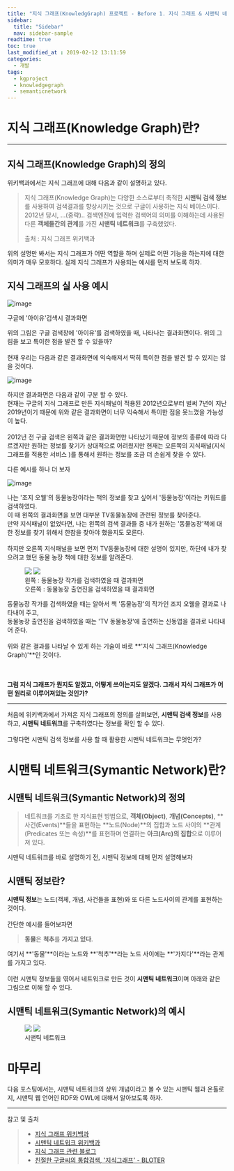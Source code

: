 ```yaml
---
title: "지식 그래프(KnowledgGraph) 프로젝트 - Before 1. 지식 그래프 & 시맨틱 네트워크"
sidebar:
  title: "Sidebar"
  nav: sidebar-sample
readtime: true
toc: true
last_modified_at : 2019-02-12 13:11:59
categories:
  - 개발
tags:
  - kgproject
  - knowledgegraph
  - semanticnetwork
---
```


# 지식 그래프(Knowledge Graph)란?
--- 
## 지식 그래프(Knowledge Graph)의 정의

위키백과에서는 지식 그래프에 대해 다음과 같이 설명하고 있다.

> 지식 그래프(Knowledge Graph)는 다양한 소스로부터 축적한 **시맨틱 검색 정보**를 사용하여 검색결과를 향상시키는 것으로 구글이 사용하는 지식 베이스이다.  
> 2012년 당시, ...(중략).. 검색엔진에 입력한 검색어의 의미를 이해하는데 사용된 다른 **객체들간의 관계**를 가진 **시맨틱 네트워크**를 구축했었다.
> <figcaption>출처 : 지식 그래프 위키백과</figcaption>

위의 설명만 봐서는 지식 그래프가 어떤 역할을 하며 실제로 어떤 기능을 하는지에 대한 의미가 매우 모호하다. 실제 지식 그래프가 사용되는 예시를 먼저 보도록 하자.

## 지식 그래프의 실 사용 예시
![image](https://user-images.githubusercontent.com/18658656/52616428-d3583680-2edb-11e9-8833-0b32fcf7f07c.png)
<figcaption>구글에 '아이유'검색시 결과화면</figcaption>

위의 그림은 구글 검색창에 '아이유'를 검색하였을 때, 나타나는 결과화면이다. 위의 그림을 보고 특이한 점을 발견 할 수 있을까?  
<br>
현재 우리는 다음과 같은 결과화면에 익숙해져서 딱히 특이한 점을 발견 할 수 있지는 않을 것이다.  

![image](https://user-images.githubusercontent.com/18658656/52616598-66916c00-2edc-11e9-83f8-e7357f9c7614.png)

하지만 결과화면은 다음과 같이 구분 할 수 있다.  
현재는 구글의 지식 그래프로 만든 지식패널이 적용된 2012년으로부터 벌써 7년이 지난 2019년이기 때문에 위와 같은 결과화면이 너무 익숙해서 특이한 점을 못느꼈을 가능성이 높다.  
<br>
2012년 전 구글 검색은 왼쪽과 같은 결과화면만 나타났기 때문에 정보의 종류에 따라 다르겠지만 원하는 정보를 찾기가 상대적으로 어려웠지만 현재는 오른쪽의 지식패널(지식 그래프를 적용한 서비스 )를 통해서 원하는 정보를 조금 더 손쉽게 찾을 수 있다.  

다른 예시를 하나 더 보자

![image](https://user-images.githubusercontent.com/18658656/52617326-c1c45e00-2ede-11e9-8f20-1aa15104fef3.png)

나는 '조지 오웰'의 동물농장이라는 책의 정보를 찾고 싶어서 '동물농장'이라는 키워드를 검색하였다.  
이 때 왼쪽의 결과화면을 보면 대부분 TV동물농장에 관련된 정보를 찾아준다.  
만약 지식패널이 없었다면, 나는 왼쪽의 검색 결과들 중 내가 원하는 '동물농장'책에 대한 정보를 찾기 위해서 한참을 찾아야 했을지도 모른다.  
<br>
하지만 오른쪽 지식패널을 보면 먼저 TV동물농장에 대한 설명이 있지만, 하단에 내가 찾으려고 했던 동물 농장 책에 대한 정보를 알려준다.  

<figure class="half">
    <a href="https://user-images.githubusercontent.com/18658656/52617629-cc332780-2edf-11e9-8bdf-f2b63ad183a9.png"><img src="https://user-images.githubusercontent.com/18658656/52617629-cc332780-2edf-11e9-8bdf-f2b63ad183a9.png"></a>
    <a href="https://user-images.githubusercontent.com/18658656/52617642-d48b6280-2edf-11e9-85bf-cd8ade198aac.png"><img src="https://user-images.githubusercontent.com/18658656/52617642-d48b6280-2edf-11e9-85bf-cd8ade198aac.png"></a>
    <figcaption>왼쪽 : 동물농장 작가를 검색하였을 때 결과화면<br>오른쪽 : 동물농장 출연진을 검색하였을 때 결과화면</figcaption>
</figure>

동물농장 작가를 검색하였을 때는 알아서 책 '동물농장'의 작가인 조지 오웰을 결과로 나타내어 주고,  
동물농장 출연진을 검색하였을 때는 'TV 동물농장'에 출연하는 신동엽을 결과로 나타내어 준다.  
<br>
위와 같은 결과를 나타날 수 있게 하는 기술이 바로 **'지식 그래프(Knowledge Graph)'**인 것이다.  
<br>
<br>

**그럼 지식 그래프가 뭔지도 알겠고, 어떻게 쓰이는지도 알겠다. 그래서 지식 그래프가 어떤 원리로 이루어져있는 것인가?**

---

처음에 위키백과에서 가져온 지식 그래프의 정의를 살펴보면, **시맨틱 검색 정보**를 사용하고, **시맨틱 네트워크**를 구축하였다는 정보를 확인 할 수 있다.  <br>
<br>
그렇다면 시맨틱 검색 정보를 사용 할 때 활용한 시맨틱 네트워크는 무엇인가?

# 시맨틱 네트워크(Symantic Network)란?
## 시맨틱 네트워크(Symantic Network)의 정의
> 네트워크를 기초로 한 지식표현 방법으로, **객체(Object)**, **개념(Concepts)**, **사건(Events)**들을 표현하는 **노드(Node)**의 집합과 노드 사이의 **관계(Predicates 또는 속성)**를 표현하며 연결하는 **아크(Arc)의 집합**으로 이루어져 있다.

시맨틱 네트워크를 바로 설명하기 전, 시맨틱 정보에 대해 먼저 설명해보자
## 시맨틱 정보란?
**시맨틱 정보**는 노드(객체, 개념, 사건들을 표현)와 또 다른 노드사이의 관계를 표현하는 것이다. <br>
<br>
간단한 예시를 들어보자면
> **동물**은 **척추**를 **가지고 있다**.

여기서 **'동물'**이라는 노드와 **'척추'**라는 노드 사이에는 **'가지다'**라는 관계를 가지고 있다.<br>
<br>
이런 시맨틱 정보들을 엮어서 네트워크로 만든 것이 **시맨틱 네트워크**이며 아래와 같은 그림으로 이해 할 수 있다.
## 시맨틱 네트워크(Symantic Network)의 예시
<figure class="half">
    <a href="https://user-images.githubusercontent.com/18658656/52614271-84f36980-2ed4-11e9-894e-43a878bc6a47.png"><img src="https://user-images.githubusercontent.com/18658656/52614271-84f36980-2ed4-11e9-894e-43a878bc6a47.png"></a>
    <a href="https://user-images.githubusercontent.com/18658656/52615081-37c4c700-2ed7-11e9-8950-1d16693c47bc.png"><img src="https://user-images.githubusercontent.com/18658656/52615081-37c4c700-2ed7-11e9-8950-1d16693c47bc.png"></a>
    <figcaption>시맨틱 네트워크</figcaption>
</figure>


# 마무리

다음 포스팅에서는, 시맨틱 네트워크의 상위 개념이라고 볼 수 있는 시맨틱 웹과 온톨로지, 시맨틱 웹 언어인 RDF와 OWL에 대해서 알아보도록 하자.

---

참고 및 출처  
> - [지식 그래프 위키백과](https://ko.wikipedia.org/wiki/%EC%A7%80%EC%8B%9D_%EA%B7%B8%EB%9E%98%ED%94%84)
> - [시맨틱 네트워크 위키백과](https://ko.wikipedia.org/wiki/%EC%8B%9C%EB%A7%A8%ED%8B%B1_%EB%84%A4%ED%8A%B8%EC%9B%8C%ED%81%AC)
> - [지식 그래프 관련 블로그](https://psyhm.tistory.com/35?category=681399)
> - [친절한 구글씨의 통합검색, '지식그래프' - BLOTER](http://www.bloter.net/archives/149183)
